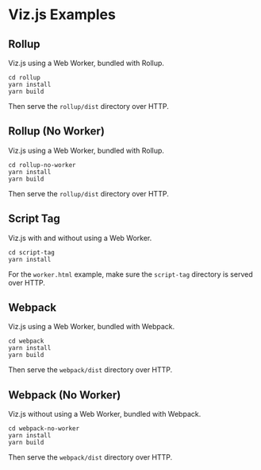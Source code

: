# Viz.js Examples

## Rollup

Viz.js using a Web Worker, bundled with Rollup.

    cd rollup
    yarn install
    yarn build

Then serve the `rollup/dist` directory over HTTP.

## Rollup (No Worker)

Viz.js using a Web Worker, bundled with Rollup.

    cd rollup-no-worker
    yarn install
    yarn build

Then serve the `rollup/dist` directory over HTTP.

## Script Tag

Viz.js with and without using a Web Worker.

    cd script-tag
    yarn install

For the `worker.html` example, make sure the `script-tag` directory is served over HTTP.

## Webpack

Viz.js using a Web Worker, bundled with Webpack.

    cd webpack
    yarn install
    yarn build

Then serve the `webpack/dist` directory over HTTP.

## Webpack (No Worker)

Viz.js without using a Web Worker, bundled with Webpack.

    cd webpack-no-worker
    yarn install
    yarn build

Then serve the `webpack/dist` directory over HTTP.

